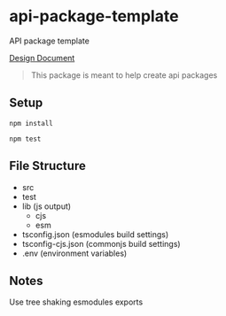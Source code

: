 # api-package-template

API package template

[Design Document](https://google.com)

> This package is meant to help create api packages

## Setup

```
npm install

npm test
```

## File Structure

- src
- test
- lib (js output)
  - cjs
  - esm
- tsconfig.json (esmodules build settings)
- tsconfig-cjs.json (commonjs build settings)
- .env (environment variables)

## Notes

Use tree shaking esmodules exports
